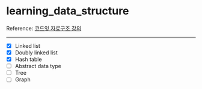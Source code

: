 # learning_data_structure

Reference: [코드잇 자료구조 강의](https://www.codeit.kr/courses/10)

---

- [x] Linked list
- [x] Doubly linked list
- [x] Hash table
- [ ] Abstract data type
- [ ] Tree
- [ ] Graph
